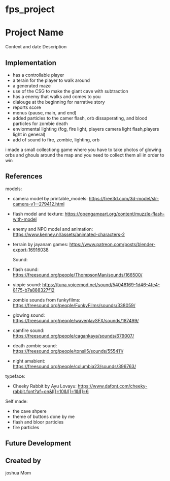 # fps_project

# Project Name
Context and date
Description

## Implementation
- has a controllable player
- a terain for the player to walk around
- a generated maze
- use of the CSG to make the giant cave with subtraction
- has a enemy that walks and comes to you
- dialouge at the beginning for narrative story
- reports score
- menus (pause, main, and end)
- added particles to the camer flash, orb dissaperating, and blood particles for zombie death
- enviormental lighting (fog, fire light, players camera light flash,players light in general)
- add of sound to fire, zombie, lighting, orb

i made a small collectiong game where you have to take photos of glowing orbs and ghouls around the map and you need to collect them all in order to win

## References
models:
- camera model by printable_models: https://free3d.com/3d-model/slr-camera-v1--279412.html
- flash model and texture: https://opengameart.org/content/muzzle-flash-with-model
- enemy and NPC model and animation: https://www.kenney.nl/assets/animated-characters-2
- terrain by jayanam games: https://www.patreon.com/posts/blender-export-16916038

  Sound:
- flash sound: https://freesound.org/people/ThompsonMan/sounds/166500/
- yippie sound: https://tuna.voicemod.net/sound/54048169-1d46-4fe4-8175-b7a888327f12
- zombie sounds from funkyfilms: https://freesound.org/people/FunkyFilms/sounds/338059/
- glowing sound: https://freesound.org/people/waveplaySFX/sounds/187499/
- camfire sound: https://freesound.org/people/cagankaya/sounds/679007/
- death zombie sound: https://freesound.org/people/tonsil5/sounds/555411/
- night amabient: https://freesound.org/people/columbia23/sounds/396763/

typeface:
- Cheeky Rabbit by Ayu Lovayu: https://www.dafont.com/cheeky-rabbit.font?af=on&l[]=10&l[]=1&l[]=6

Self made:
- the cave shpere
- theme of buttons done by me
- flash and bloor particles
- fire particles


## Future Development


## Created by
joshua Mom
